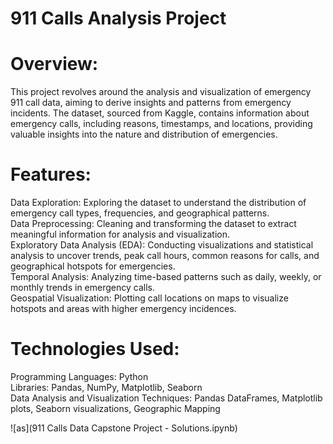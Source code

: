 # 911 Calls Analysis Project
# Overview:
This project revolves around the analysis and visualization of emergency 911 call data, aiming to derive insights and patterns from emergency incidents. The dataset, sourced from Kaggle, contains information about emergency calls, including reasons, timestamps, and locations, providing valuable insights into the nature and distribution of emergencies.

# Features:
Data Exploration: Exploring the dataset to understand the distribution of emergency call types, frequencies, and geographical patterns. \
Data Preprocessing: Cleaning and transforming the dataset to extract meaningful information for analysis and visualization. \
Exploratory Data Analysis (EDA): Conducting visualizations and statistical analysis to uncover trends, peak call hours, common reasons for calls, and geographical hotspots for emergencies. \
Temporal Analysis: Analyzing time-based patterns such as daily, weekly, or monthly trends in emergency calls. \
Geospatial Visualization: Plotting call locations on maps to visualize hotspots and areas with higher emergency incidences. 
# Technologies Used:
Programming Languages: Python \
Libraries: Pandas, NumPy, Matplotlib, Seaborn\
Data Analysis and Visualization Techniques: Pandas DataFrames, Matplotlib plots, Seaborn visualizations, Geographic Mapping

![as](911 Calls Data Capstone Project - Solutions.ipynb)
